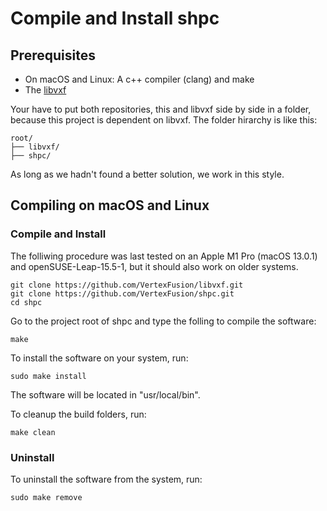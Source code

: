 # Compile and Install shpc

## Prerequisites

- On macOS and Linux: A c++ compiler (clang) and make
- The [libvxf](https://github.com/VertexFusion/libvxf) 

Your have to put both repositories, this and libvxf side by side in a folder, because this project is dependent on libvxf. 
The folder hirarchy is like this:
~~~
root/
├── libvxf/
├── shpc/
~~~

As long as we hadn't found a better solution, we work in this style.


## Compiling on macOS and Linux

### Compile and Install
The folliwing procedure was last tested on an Apple M1 Pro (macOS 13.0.1) and openSUSE-Leap-15.5-1, but it should also work on older systems.

~~~
git clone https://github.com/VertexFusion/libvxf.git
git clone https://github.com/VertexFusion/shpc.git
cd shpc
~~~

Go to the project root of shpc and type the folling to compile the software:
~~~
make
~~~~

To install the software on your system, run:
~~~
sudo make install
~~~

The software will be located in "usr/local/bin".

To cleanup the build folders, run:
~~~
make clean
~~~

### Uninstall

To uninstall the software from the system, run:
~~~
sudo make remove
~~~
